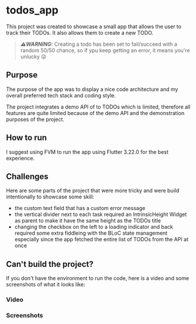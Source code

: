 # todos_app

This project was created to showcase a small app that allows the user to track their TODOs. It also allows them to create a new TODO.

> **_⚠️WARNING:_**  Creating a todo has been set to fail/succeed with a random 50/50 chance, so if ypu keep getting an error, it means you're unlucky 😜

## Purpose
The purpose of the app was to display a nice code architecture and my overall preferred tech stack and coding style.

The project integrates a demo API of to TODOs which is limited, therefore all features are quite limited because of the demo API and the demonstration purposes of the project.

## How to run
I suggest using FVM to run the app using Flutter 3.22.0 for the best experience.

## Challenges
Here are some parts of the project that were more tricky and were build intentionally to showcase some skill:
- the custom text field that has a custom error message
- the vertical divider next to each task required an IntrinsicHeight Widget as parent to make it have the same height as the TODOs title
- changing the checkbox on the left to a loading indicator and back required some extra fiddleing with the BLoC state management especially since the app fetched the entire list of TODOs from the API at once

## Can't build the project?
If you don't have the environment to run the code, here is a video and some screenshots of what it looks like:

### Video


### Screenshots
